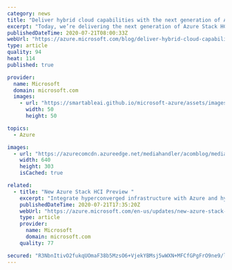 ```yaml
---
category: news
title: "Deliver hybrid cloud capabilities with the next generation of Azure Stack HCI"
excerpt: "Today, we’re delivering the next generation of Azure Stack HCI, an Azure service that combines the price-performance of hyperconverged infrastructure (HCI) with native Azure hybrid capabilities, all while letting enterprises leveraging existing skills."
publishedDateTime: 2020-07-21T08:00:33Z
webUrl: "https://azure.microsoft.com/blog/deliver-hybrid-cloud-capabilities-with-the-next-generation-of-azure-stack-hci/"
type: article
quality: 94
heat: 114
published: true

provider:
  name: Microsoft
  domain: microsoft.com
  images:
    - url: "https://smartableai.github.io/microsoft-azure/assets/images/organizations/microsoft.com-50x50.jpg"
      width: 50
      height: 50

topics:
  - Azure

images:
  - url: "https://azurecomcdn.azureedge.net/mediahandler/acomblog/media/Default/blog/3f16ac9a-64ac-455c-b96e-4a3570f26025.png"
    width: 640
    height: 303
    isCached: true

related:
  - title: "New Azure Stack HCI Preview "
    excerpt: "Integrate hyperconverged infrastructure with Azure and hybrid services to run virtual workloads on-premises. "
    publishedDateTime: 2020-07-21T17:35:20Z
    webUrl: "https://azure.microsoft.com/en-us/updates/new-azure-stack-hci-preview/"
    type: article
    provider:
      name: Microsoft
      domain: microsoft.com
    quality: 77

secured: "R3NbnItivO2fukqUOmaF38b5MzsO6+VjekYBMsj5wWXN+MFCfGPgFrO9ne9/lsqqKB13/4Dw/qrp187kxOcBzRJfx6h41LjLh/RwPOA3LfmL0zhrZloOp25L27yC6Mj4t+Mh0jd49drQoSW/+Oy3jhxOgM6rrAM7y45gVEdT3SwmgsRx//uLwUQcumOiPG1C1OIj1cFU8GiAnU1rSDCanxDqKAlZ/c1vIt63/7LH1PVzEjrWEGXV2fD7Duqtrxk5Wym6KJpLC/GYbjG06Nb7ZzY9qV5KutHA17qNQEfV9SJ1LMAy9k6RvH3FtD23N3Ful1zUn6awfNCtAzHvBswmLg==;WutObCqidJoyQjwU0RIBuA=="
---
```


